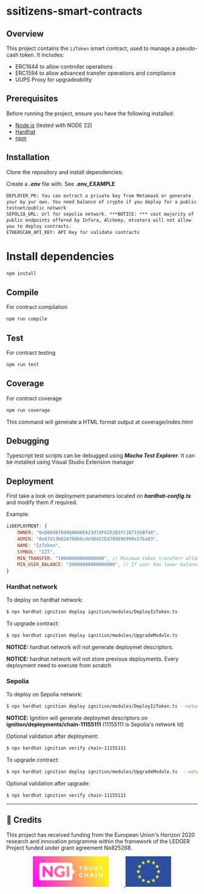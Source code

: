# ssitizens-smart-contracts

## Overview
This project contains the `izToken` smart contract, used to manage a pseudo-cash token. It includes:
- ERC1644 to allow controller operations
- ERC1594 to allow advanced transfer operations and compliance
- UUPS Proxy for upgradeability

## Prerequisites
Before running the project, ensure you have the following installed:

- [Node.js](https://nodejs.org/) (tested with NODE 22)
- [Hardhat](https://hardhat.org/)
- [npm](https://www.npmjs.com/)

## Installation
Clone the repository and install dependencies:

Create a ***.env*** file with. See **.env_EXAMPLE**
```
DEPLOYER_PK: You can extract a private key from Metamask or generate your by yur own. You need balance of crypto if you deploy for a public testnet/public network
SEPOLIA_URL: Url for sepolia network. ***NOTICE: *** vast majority of public endpoints offered by Infura, Alchemy, etcetera will not allow you to deploy contracts.
ETHERSCAN_API_KEY: API Key for validate contracts
``` 
# Install dependencies
```bash
npm install
```

## Compile
For contract compilation
```bash
npm run compile
```

## Test
For contract testing
```bash
npm run test
```

## Coverage
For contract coverage
```bash
npm run coverage
```
This command will generate a HTML format output at coverage/index.html

## Debugging
Typescript test scripts can be debugged using ***Mocha Test Explorer***. It can be installed using Visual Studio Extension manager

## Deployment
First take a look on deployment parameters located on ***hardhat-config.ts*** and modify them if required.

Example:
```js
izDEPLOYMENT: {
    OWNER: "0xD0048fDd48AA86EA23d19F62D2B3fC1B7156Bf48",
    ADMIN: "0x67d13b62479db0cde5Bd21Ed789696999e57ba03",
    NAME: "IzToken",
    SYMBOL: "IZT",
    MIN_TRANSFER: "10000000000000000", // Minimum token transferr allowed (in wei)
    MIN_USER_BALANCE: "20000000000000000", // If user has lower balance must be compensated (in wei)
}
```



### Hardhat network
To deploy on hardhat network:
```sh
$ npx hardhat ignition deploy ignition/modules/DeployIzToken.ts
``` 

To upgrade contract:
```sh
$ npx hardhat ignition deploy ignition/modules/UpgradeModule.ts
```

**NOTICE:** hardhat network will not generate deploymet descriptors. 

**NOTICE:** hardhat network will not store previous deployments. Every deployment need to execute from scratch


### Sepolia


To deploy on Sepolia network:
```sh
$ npx hardhat ignition deploy ignition/modules/DeployIzToken.ts --network sepolia
```

**NOTICE:** Ignition will generate deploymet descriptors on **ignition/deployments/chain-11155111** (11155111 is Sepolia's network Id)

Optional validation after deployment:
```sh
$ npx hardhat ignition verify chain-11155111
```


To upgrade contract:
```sh
$ npx hardhat ignition deploy ignition/modules/UpgradeModule.ts  --network sepolia
```

Optional validation after upgrade:
```sh
$ npx hardhat ignition verify chain-11155111
```

---

## 📢 Credits

This project has received funding from the European Union's Horizon 2020 research and innovation programme within the framework of the LEDGER Project funded under grant agreement No825268.

<p align="center">
  <a href="https://www.ngi.eu" target="_blank">
    <img src="../assets/ngi-logo.png" alt="NGI Logo" style="height:80px; margin-right: 40px;"/>
  </a>
  <img src="../assets/eu-flag.png" alt="EU Flag" style="height:80px;"/>
</p>
